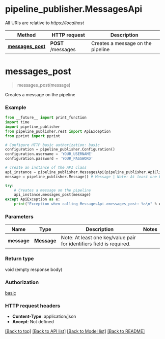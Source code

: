 # pipeline_publisher.MessagesApi

All URIs are relative to *https://localhost*

Method | HTTP request | Description
------------- | ------------- | -------------
[**messages_post**](MessagesApi.md#messages_post) | **POST** /messages | Creates a message on the pipeline


# **messages_post**
> messages_post(message)

Creates a message on the pipeline

### Example
```python
from __future__ import print_function
import time
import pipeline_publisher
from pipeline_publisher.rest import ApiException
from pprint import pprint

# Configure HTTP basic authorization: basic
configuration = pipeline_publisher.Configuration()
configuration.username = 'YOUR_USERNAME'
configuration.password = 'YOUR_PASSWORD'

# create an instance of the API class
api_instance = pipeline_publisher.MessagesApi(pipeline_publisher.ApiClient(configuration))
message = pipeline_publisher.Message() # Message | Note: At least one key/value pair for identifiers field is required.

try:
    # Creates a message on the pipeline
    api_instance.messages_post(message)
except ApiException as e:
    print("Exception when calling MessagesApi->messages_post: %s\n" % e)
```

### Parameters

Name | Type | Description  | Notes
------------- | ------------- | ------------- | -------------
 **message** | [**Message**](Message.md)| Note: At least one key/value pair for identifiers field is required. | 

### Return type

void (empty response body)

### Authorization

[basic](../README.md#basic)

### HTTP request headers

 - **Content-Type**: application/json
 - **Accept**: Not defined

[[Back to top]](#) [[Back to API list]](../README.md#documentation-for-api-endpoints) [[Back to Model list]](../README.md#documentation-for-models) [[Back to README]](../README.md)

